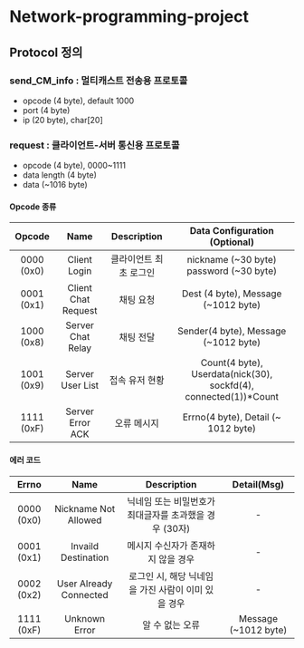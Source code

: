 # Network-programming-project

## Protocol 정의

### send_CM_info : 멀티캐스트 전송용 프로토콜
* opcode (4 byte), default 1000
* port (4 byte)
* ip (20 byte), char[20]

### request : 클라이언트-서버 통신용 프로토콜
* opcode (4 byte), 0000~1111
* data length (4 byte)
* data (~1016 byte)

#### Opcode 종류
| Opcode | Name | Description | Data Configuration (Optional) |
| :---:   | :-: | :-: | :-: |
| 0000 (0x0) | Client Login | 클라이언트 최초 로그인 | nickname (~30 byte) password (~30 byte) |
| 0001 (0x1) | Client Chat Request | 채팅 요청 | Dest (4 byte), Message (~1012 byte) |
| 1000 (0x8) | Server Chat Relay | 채팅 전달 | Sender(4 byte), Message (~1012 byte) |
| 1001 (0x9) | Server User List | 접속 유저 현황 | Count(4 byte), Userdata(nick(30), sockfd(4), connected(1))\*Count |
| 1111 (0xF) | Server Error ACK | 오류 메시지 | Errno(4 byte), Detail (~ 1012 byte) | 


#### 에러 코드

| Errno | Name | Description | Detail(Msg) |
| :---: | :-:  | :-: | :-: |
| 0000 (0x0) | Nickname Not Allowed | 닉네임 또는 비밀번호가 최대글자를 초과했을 경우 (30자) | - |
| 0001 (0x1) | Invaild Destination | 메시지 수신자가 존재하지 않을 경우 | - |
| 0002 (0x2) | User Already Connected | 로그인 시, 해당 닉네임을 가진 사람이 이미 있을 경우 | - |
| 1111 (0xF) | Unknown Error | 알 수 없는 오류 | Message (~1012 byte) |
